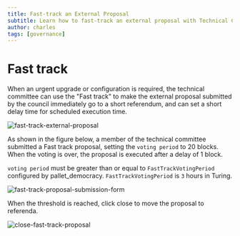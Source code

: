 ```yaml
---
title: Fast-track an External Proposal
subtitle: Learn how to fast-track an external proposal with Technical Committee via the polkadot.js app
author: charles
tags: [governance]
---
```

# Fast track

When an urgent upgrade or configuration is required, the technical committee can use the "Fast track" to make the external proposal submitted by the council immediately go to a short referendum, and can set a short delay time for scheduled execution time.

![fast-track-external-proposal](../../../assets/img/governance-guide-for-developer/fast-track-external-proposal.png)

As shown in the figure below, a member of the technical committee submitted a Fast track proposal, setting the `voting period` to 20 blocks. When the voting is over, the proposal is executed after a delay of 1 block.

`voting period` must be greater than or equal to `FastTrackVotingPeriod` configured by pallet_democracy. `FastTrackVotingPeriod` is `3` hours in Turing.

![fast-track-proposal-submission-form](../../../assets/img/governance-guide-for-developer/fast-track-proposal-submission-form.png)

When the threshold is reached, click close to move the proposal to referenda.

![close-fast-track-proposal](../../../assets/img/governance-guide-for-developer/close-fast-track-proposal.png)

